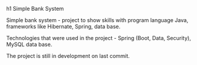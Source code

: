 h1 Simple Bank System

Simple bank system - project to show skills with program language Java, frameworks like Hibernate, Spring, data base.

Technologies that were used in the project - Spring (Boot, Data, Security), MySQL data base.

The project is still in development on last commit.

